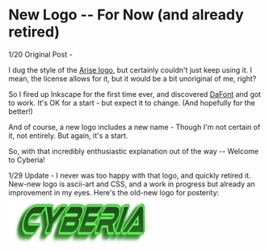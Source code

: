 <!-- BEGIN ARISE ------------------------------
Title:: "New Logo!"

Author:: "Ben Robeson"
Description:: "We have a new logo - such as it is. My first use of Inkscape."
Language:: "en"
Thumbnail:: "cyberia_logo.webp"
Published Date:: "2025-01-20"
Modified Date:: "2025-02-12"

content_header:: "true"
rss_hide:: "false"
comments:: "true"
---- END ARISE \\ DO NOT MODIFY THIS LINE ---->

# New Logo -- For Now (and already retired)

1/20 Original Post - 

I dug the style of the <a href="arise_logo.png" target="_blank">Arise logo</a>, but certainly couldn't just keep using it. I mean, the license allows for it, but it would be a bit unoriginal of me, right? 

So I fired up Inkscape for the first time ever, and discovered <a href="https://www.dafont.com/" target="_blank">DaFont</a> and got to work. It's OK for a start - but expect it to change. (And hopefully for the better!)

And of course, a new logo includes a new name - Though I'm not certain of it, not entirely. But again, it's a start. 

So, with that incredibly enthusiastic explanation out of the way -- Welcome to Cyberia!

1/29 Update - I never was too happy with that logo, and quickly retired it. New-new logo is ascii-art and CSS, and a work in progress but already an improvement in my eyes. Here's the old-new logo for posterity: 
<img src="cyberia_logo.webp" width="300px" height="95px" alt="slanted green text saying 'Cyberia'">